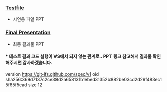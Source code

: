 ### [Testfile](https://github.com/sr0020/SculptingTool_Testfile/blob/master/0.%20Testfile/0412%20%EC%A4%91%EA%B0%84%EB%B0%9C%ED%91%9C%20(%ED%94%BD%EC%85%80%EC%9C%A0%EB%8F%99%ED%99%94%20%EC%A1%B0).pptx.pdf)
- 시연용 파일 PPT

### [Final Presentation](https://github.com/sr0020/SculptingTool_Testfile/blob/master/0.%20Final%20presentation/0621%20%EC%B5%9C%EC%A2%85%EB%B0%9C%ED%91%9C%20(%ED%94%BD%EC%85%80%EC%9C%A0%EB%8F%99%ED%99%94%20%EC%A1%B0).pptx.pdf)
- 최종 결과물 PPT

#### * 테스트 결과 코드 실행이 VS에서 되지 않는 관계로.. PPT 링크 참고해서 결과물 확인해주시면 감사하겠습니다.

version https://git-lfs.github.com/spec/v1
oid sha256:369d7137c2ce38d2a658131b1ebed31352b882be03cd2d29f483ec15f65f5ead
size 12
